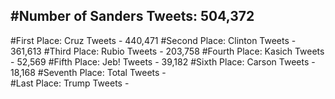 #Number of Sanders Tweets: 504,372
---
#First Place: Cruz Tweets - 440,471
#Second Place: Clinton Tweets - 361,613
#Third Place: Rubio Tweets - 203,758
#Fourth Place: Kasich Tweets - 52,569
#Fifth Place: Jeb! Tweets - 39,182
#Sixth Place: Carson Tweets - 18,168
#Seventh Place: Total Tweets -  
#Last Place: Trump Tweets - 
